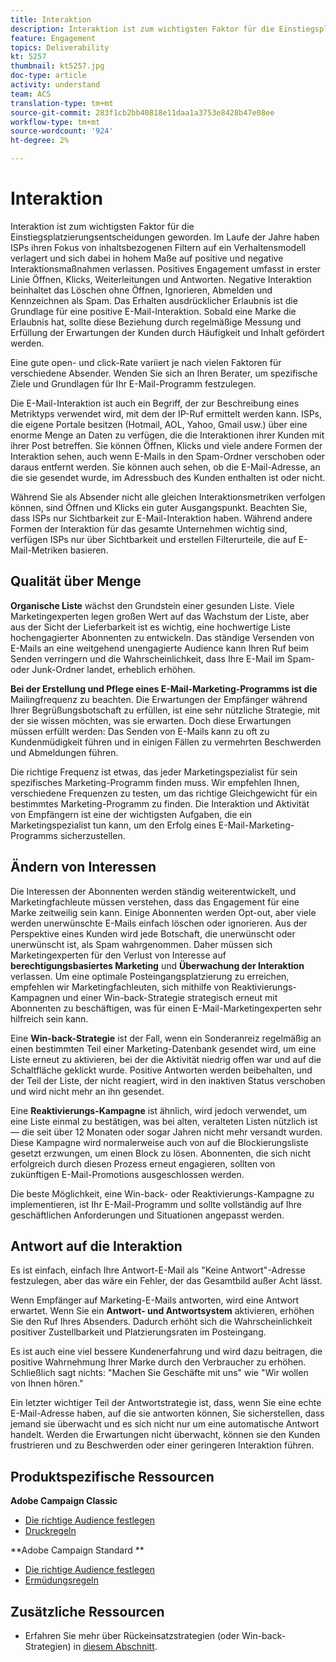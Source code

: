 ```yaml
---
title: Interaktion
description: Interaktion ist zum wichtigsten Faktor für die Einstiegsplatzierungsentscheidungen geworden.
feature: Engagement
topics: Deliverability
kt: 5257
thumbnail: kt5257.jpg
doc-type: article
activity: understand
team: ACS
translation-type: tm+mt
source-git-commit: 283f1cb2bb40818e11daa1a3753e8428b47e08ee
workflow-type: tm+mt
source-wordcount: '924'
ht-degree: 2%

---
```



# Interaktion

Interaktion ist zum wichtigsten Faktor für die Einstiegsplatzierungsentscheidungen geworden. Im Laufe der Jahre haben ISPs ihren Fokus von inhaltsbezogenen Filtern auf ein Verhaltensmodell verlagert und sich dabei in hohem Maße auf positive und negative Interaktionsmaßnahmen verlassen. Positives Engagement umfasst in erster Linie Öffnen, Klicks, Weiterleitungen und Antworten. Negative Interaktion beinhaltet das Löschen ohne Öffnen, Ignorieren, Abmelden und Kennzeichnen als Spam. Das Erhalten ausdrücklicher Erlaubnis ist die Grundlage für eine positive E-Mail-Interaktion. Sobald eine Marke die Erlaubnis hat, sollte diese Beziehung durch regelmäßige Messung und Erfüllung der Erwartungen der Kunden durch Häufigkeit und Inhalt gefördert werden.

Eine gute open- und click-Rate variiert je nach vielen Faktoren für verschiedene Absender. Wenden Sie sich an Ihren Berater, um spezifische Ziele und Grundlagen für Ihr E-Mail-Programm festzulegen.

Die E-Mail-Interaktion ist auch ein Begriff, der zur Beschreibung eines Metriktyps verwendet wird, mit dem der IP-Ruf ermittelt werden kann. ISPs, die eigene Portale besitzen (Hotmail, AOL, Yahoo, Gmail usw.) über eine enorme Menge an Daten zu verfügen, die die Interaktionen ihrer Kunden mit ihrer Post betreffen. Sie können Öffnen, Klicks und viele andere Formen der Interaktion sehen, auch wenn E-Mails in den Spam-Ordner verschoben oder daraus entfernt werden. Sie können auch sehen, ob die E-Mail-Adresse, an die sie gesendet wurde, im Adressbuch des Kunden enthalten ist oder nicht.

Während Sie als Absender nicht alle gleichen Interaktionsmetriken verfolgen können, sind Öffnen und Klicks ein guter Ausgangspunkt. Beachten Sie, dass ISPs nur Sichtbarkeit zur E-Mail-Interaktion haben. Während andere Formen der Interaktion für das gesamte Unternehmen wichtig sind, verfügen ISPs nur über Sichtbarkeit und erstellen Filterurteile, die auf E-Mail-Metriken basieren.

## Qualität über Menge

**Organische Liste** wächst den Grundstein einer gesunden Liste. Viele Marketingexperten legen großen Wert auf das Wachstum der Liste, aber aus der Sicht der Lieferbarkeit ist es wichtig, eine hochwertige Liste hochengagierter Abonnenten zu entwickeln. Das ständige Versenden von E-Mails an eine weitgehend unengagierte Audience kann Ihren Ruf beim Senden verringern und die Wahrscheinlichkeit, dass Ihre E-Mail im Spam- oder Junk-Ordner landet, erheblich erhöhen.

**Bei der Erstellung und Pflege eines E-Mail-Marketing-Programms ist die** Mailingfrequenz zu beachten. Die Erwartungen der Empfänger während Ihrer Begrüßungsbotschaft zu erfüllen, ist eine sehr nützliche Strategie, mit der sie wissen möchten, was sie erwarten. Doch diese Erwartungen müssen erfüllt werden: Das Senden von E-Mails kann zu oft zu Kundenmüdigkeit führen und in einigen Fällen zu vermehrten Beschwerden und Abmeldungen führen.

Die richtige Frequenz ist etwas, das jeder Marketingspezialist für sein spezifisches Marketing-Programm finden muss. Wir empfehlen Ihnen, verschiedene Frequenzen zu testen, um das richtige Gleichgewicht für ein bestimmtes Marketing-Programm zu finden. Die Interaktion und Aktivität von Empfängern ist eine der wichtigsten Aufgaben, die ein Marketingspezialist tun kann, um den Erfolg eines E-Mail-Marketing-Programms sicherzustellen.

## Ändern von Interessen

Die Interessen der Abonnenten werden ständig weiterentwickelt, und Marketingfachleute müssen verstehen, dass das Engagement für eine Marke zeitweilig sein kann. Einige Abonnenten werden Opt-out, aber viele werden unerwünschte E-Mails einfach löschen oder ignorieren. Aus der Perspektive eines Kunden wird jede Botschaft, die unerwünscht oder unerwünscht ist, als Spam wahrgenommen. Daher müssen sich Marketingexperten für den Verlust von Interesse auf **berechtigungsbasiertes Marketing** und **Überwachung der Interaktion** verlassen. Um eine optimale Posteingangsplatzierung zu erreichen, empfehlen wir Marketingfachleuten, sich mithilfe von Reaktivierungs-Kampagnen und einer Win-back-Strategie strategisch erneut mit Abonnenten zu beschäftigen, was für einen E-Mail-Marketingexperten sehr hilfreich sein kann.

Eine **Win-back-Strategie** ist der Fall, wenn ein Sonderanreiz regelmäßig an einen bestimmten Teil einer Marketing-Datenbank gesendet wird, um eine Liste erneut zu aktivieren, bei der die Aktivität niedrig offen war und auf die Schaltfläche geklickt wurde. Positive Antworten werden beibehalten, und der Teil der Liste, der nicht reagiert, wird in den inaktiven Status verschoben und wird nicht mehr an ihn gesendet.

Eine **Reaktivierungs-Kampagne** ist ähnlich, wird jedoch verwendet, um eine Liste einmal zu bestätigen, was bei alten, veralteten Listen nützlich ist — die seit über 12 Monaten oder sogar Jahren nicht mehr versandt wurden. Diese Kampagne wird normalerweise auch von auf die Blockierungsliste gesetzt erzwungen, um einen Block zu lösen. Abonnenten, die sich nicht erfolgreich durch diesen Prozess erneut engagieren, sollten von zukünftigen E-Mail-Promotions ausgeschlossen werden.

Die beste Möglichkeit, eine Win-back- oder Reaktivierungs-Kampagne zu implementieren, ist Ihr E-Mail-Programm und sollte vollständig auf Ihre geschäftlichen Anforderungen und Situationen angepasst werden.

## Antwort auf die Interaktion

Es ist einfach, einfach Ihre Antwort-E-Mail als &quot;Keine Antwort&quot;-Adresse festzulegen, aber das wäre ein Fehler, der das Gesamtbild außer Acht lässt.

Wenn Empfänger auf Marketing-E-Mails antworten, wird eine Antwort erwartet. Wenn Sie ein **Antwort- und Antwortsystem** aktivieren, erhöhen Sie den Ruf Ihres Absenders. Dadurch erhöht sich die Wahrscheinlichkeit positiver Zustellbarkeit und Platzierungsraten im Posteingang.

Es ist auch eine viel bessere Kundenerfahrung und wird dazu beitragen, die positive Wahrnehmung Ihrer Marke durch den Verbraucher zu erhöhen. Schließlich sagt nichts: &quot;Machen Sie Geschäfte mit uns&quot; wie &quot;Wir wollen von Ihnen hören.&quot;

Ein letzter wichtiger Teil der Antwortstrategie ist, dass, wenn Sie eine echte E-Mail-Adresse haben, auf die sie antworten können, Sie sicherstellen, dass jemand sie überwacht und es sich nicht nur um eine automatische Antwort handelt. Werden die Erwartungen nicht überwacht, können sie den Kunden frustrieren und zu Beschwerden oder einer geringeren Interaktion führen.

## Produktspezifische Ressourcen

**Adobe Campaign Classic**

* [Die richtige Audience festlegen](https://experienceleague.adobe.com/docs/campaign-standard/using/communication-channels/delivery-bestpractices/define-the-right-audience.html#communication-channels)
* [Druckregeln](https://experienceleague.adobe.com/docs/campaign-classic/using/orchestrating-campaigns/campaign-optimization/pressure-rules.html)

**Adobe Campaign Standard **

* [Die richtige Audience festlegen](https://experienceleague.adobe.com/docs/campaign-standard/using/communication-channels/delivery-bestpractices/define-the-right-audience.html)
* [Ermüdungsregeln](https://experienceleague.adobe.com/docs/campaign-standard/using/testing-and-sending/working-with-typology-rules/fatigue-rules.html)

## Zusätzliche Ressourcen

* Erfahren Sie mehr über Rückeinsatzstrategien (oder Win-back-Strategien) in [diesem Abschnitt](/help/additional-resources/re-engagement.md).
